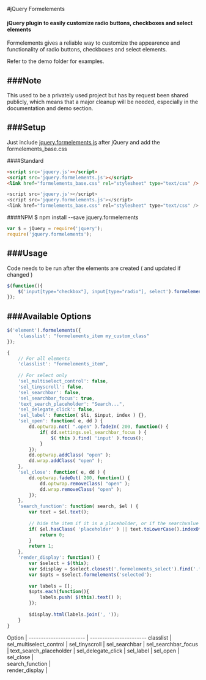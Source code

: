 #jQuery Formelements
#### jQuery plugin to easily customize radio buttons, checkboxes and select elements

Formelements gives a reliable way to customize the appearence and functionality of radio buttons, checkboxes and select elements.

Refer to the demo folder for examples.

###Note
-----
This used to be a privately used project but has by request been shared publicly, which means that a major cleanup will be needed, especially in the documentation and demo section.

###Setup
-----

Just include [jquery.formelements.js] after jQuery and add the formelements_base.css

####Standard
``` html
<script src='jquery.js'></script>
<script src='jquery.formelements.js'></script>
<link href="formelements_base.css" rel="stylesheet" type="text/css" />
```

``` js
<script src='jquery.js'></script>
<script src='jquery.formelements.js'></script>
<link href="formelements_base.css" rel="stylesheet" type="text/css" />
```
####NPM
$ npm install --save jquery.formelements

[npm]: http://npmjs.org/package/jquery.formelements
[jquery.formelements.js]: https://github.com/erikohmy/jquery.formelements/tree/master

``` js
var $ = jQuery = require('jquery');
require('jquery.formelements');
```

###Usage
-----

Code needs to be run after the elements are created ( and updated if changed )

``` js
$(function(){
	$('input[type="checkbox"], input[type="radio"], select').formelements();
});
```

###Available Options
-----

``` js
$('element').formelements({
	'classlist': "formelements_item my_custom_class"
});
```

``` js
{
	// For all elements
	'classlist': "formelements_item",
	
	// For select only
	'sel_multiselect_control': false,
	'sel_tinyscroll': false,
	'sel_searchbar': false,
	'sel_searchbar_focus': true,
	'text_search_placeholder': "Search...",
	'sel_delegate_click': false,
	'sel_label': function( $li, $input, index ) {},
	'sel_open': function( e, dd ) {
		dd.optwrap.not( ".open" ).fadeIn( 200, function() {
			if( dd.settings.sel_searchbar_focus ) {
				$( this ).find( 'input' ).focus();
			}
		});
		dd.optwrap.addClass( "open" );
		dd.wrap.addClass( "open" );
	},
	'sel_close': function( e, dd ) {
		dd.optwrap.fadeOut( 200, function() {
			dd.optwrap.removeClass( "open" );
			dd.wrap.removeClass( "open" );
		});
	},
	'search_function': function( search, $el ) {
		var text = $el.text();
	
		// hide the item if it is a placeholder, or if the searchvalue is not in its text
		if( $el.hasClass( 'placeholder' ) || text.toLowerCase().indexOf( search.toLowerCase() ) === -1 ) {
			return 0;
		}
		return 1;
	},
	'render_display': function() {
		var $select = $(this);
		var $display = $select.closest('.formelements_select').find('.formelements_select_display');
		var $opts = $select.formelements('selected');
	
		var labels = [];
		$opts.each(function(){
			labels.push( $(this).text() );
		});
	
		$display.html(labels.join(', '));
	}
}
```

Option                  |
----------------------- | -----------------------
classlist               |
sel_multiselect_control |
sel_tinyscroll          |
sel_searchbar           |
sel_searchbar_focus     |
text_search_placeholder |
sel_delegate_click      |
sel_label               |
sel_open                | 
sel_close               |  
search_function         |       
render_display          |          